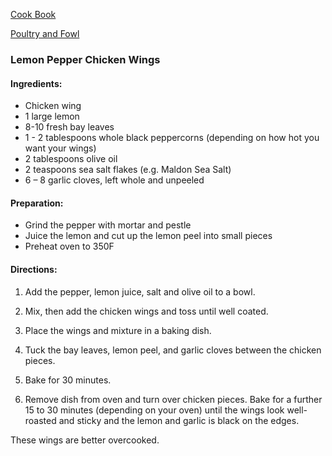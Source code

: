 [Cook Book](https://github.com/vmsmith/CookBook/blob/master/README.md)

[Poultry and Fowl](https://github.com/vmsmith/CookBook/blob/master/poultry_fowl.md)  

### Lemon Pepper Chicken Wings  

#### Ingredients:

* Chicken wing
* 1 large lemon
* 8-10 fresh bay leaves
* 1 - 2 tablespoons whole black peppercorns (depending on how hot you want your wings)
* 2 tablespoons olive oil
* 2 teaspoons sea salt flakes (e.g. Maldon Sea Salt)
* 6 – 8 garlic cloves, left whole and unpeeled

#### Preparation:

* Grind the pepper with mortar and pestle
* Juice the lemon and cut up the lemon peel into small pieces
* Preheat oven to 350F


#### Directions:

1. Add the pepper, lemon juice, salt and olive oil to a bowl. 

2. Mix, then add the chicken wings and toss until well coated. 

3. Place the wings and mixture in a baking dish. 

4. Tuck the bay leaves, lemon peel, and garlic cloves between the chicken pieces.

5. Bake for 30 minutes. 

6. Remove dish from oven and turn over chicken pieces. Bake for a further 15 to 30 minutes (depending on your oven) until the wings look well-roasted and sticky and the lemon and garlic is black on the edges. 

These wings are better overcooked.
